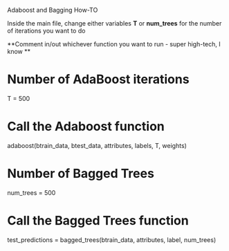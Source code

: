 Adaboost and Bagging How-TO 

Inside the main file, change either variables **T** or **num_trees** for the number of iterations you want to do

**Comment in/out whichever function you want to run - super high-tech, I know
**

# Number of AdaBoost iterations
T = 500

# Call the Adaboost function
adaboost(btrain_data, btest_data, attributes, labels, T, weights)

# Number of Bagged Trees
num_trees = 500

 # Call the Bagged Trees function
test_predictions = bagged_trees(btrain_data, attributes, label, num_trees)

